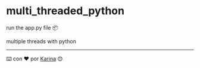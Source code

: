 # multi_threaded_python

run the app.py file 📦

multiple threads with python




---
⌨️ con ❤️ por [Karina](https://github.com/kmvp) 😊
